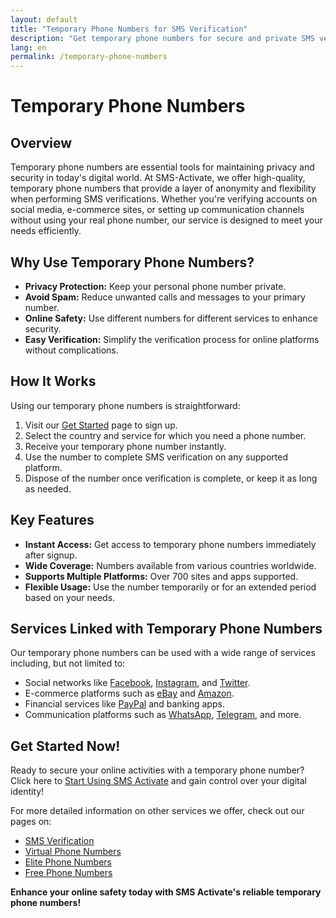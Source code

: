 ```yaml
---
layout: default
title: "Temporary Phone Numbers for SMS Verification"
description: "Get temporary phone numbers for secure and private SMS verification for various online platforms."
lang: en
permalink: /temporary-phone-numbers
---
```


# Temporary Phone Numbers

## Overview
Temporary phone numbers are essential tools for maintaining privacy and security in today's digital world. At SMS-Activate, we offer high-quality, temporary phone numbers that provide a layer of anonymity and flexibility when performing SMS verifications. Whether you're verifying accounts on social media, e-commerce sites, or setting up communication channels without using your real phone number, our service is designed to meet your needs efficiently.

## Why Use Temporary Phone Numbers?
- **Privacy Protection:** Keep your personal phone number private.
- **Avoid Spam:** Reduce unwanted calls and messages to your primary number.
- **Online Safety:** Use different numbers for different services to enhance security.
- **Easy Verification:** Simplify the verification process for online platforms without complications.

## How It Works
Using our temporary phone numbers is straightforward:
1. Visit our [Get Started](/get-started) page to sign up.
2. Select the country and service for which you need a phone number.
3. Receive your temporary phone number instantly.
4. Use the number to complete SMS verification on any supported platform.
5. Dispose of the number once verification is complete, or keep it as long as needed.

## Key Features
- **Instant Access:** Get access to temporary phone numbers immediately after signup.
- **Wide Coverage:** Numbers available from various countries worldwide.
- **Supports Multiple Platforms:** Over 700 sites and apps supported.
- **Flexible Usage:** Use the number temporarily or for an extended period based on your needs.

## Services Linked with Temporary Phone Numbers
Our temporary phone numbers can be used with a wide range of services including, but not limited to:
- Social networks like [Facebook](https://facebook.com), [Instagram](https://instagram.com), and [Twitter](https://twitter.com).
- E-commerce platforms such as [eBay](https://ebay.com) and [Amazon](https://amazon.com).
- Financial services like [PayPal](https://paypal.com) and banking apps.
- Communication platforms such as [WhatsApp](https://whatsapp.com), [Telegram](https://telegram.org), and more.

## Get Started Now!
Ready to secure your online activities with a temporary phone number? Click here to [Start Using SMS Activate](/get-started) and gain control over your digital identity!

For more detailed information on other services we offer, check out our pages on:
- [SMS Verification](/sms-verification)
- [Virtual Phone Numbers](/virtual-phone-numbers)
- [Elite Phone Numbers](/elite-phone-numbers)
- [Free Phone Numbers](/free-phone-numbers)

**Enhance your online safety today with SMS Activate's reliable temporary phone numbers!**